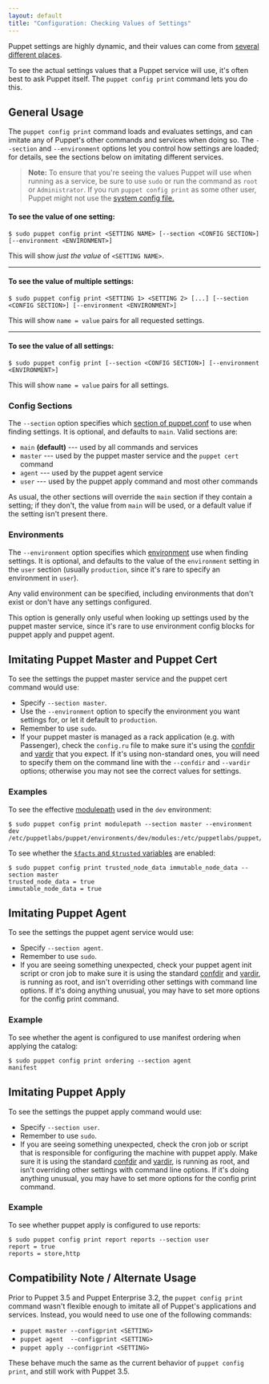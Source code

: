 ```yaml
---
layout: default
title: "Configuration: Checking Values of Settings"
---
```



<!-- TODO: replace these -->
[config_sections]: ./config_file_main.html
[setting_sources]: ./config_about_settings.html


[confdir_sys]: ./dirs_confdir.html#system-and-user-confdirs
[environment]: ./environments.html
[confdir]: ./dirs_confdir.html
[vardir]: ./dirs_vardir.html
[modulepath]: ./dirs_modulepath.html
[facts_and_trusted]: ./lang_facts_and_builtin_vars.html

Puppet settings are highly dynamic, and their values can come from [several different places][setting_sources].

To see the actual settings values that a Puppet service will use, it's often best to ask Puppet itself. The `puppet config print` command lets you do this.

General Usage
-----

The `puppet config print` command loads and evaluates settings, and can imitate any of Puppet's other commands and services when doing so. The `--section` and `--environment` options let you control how settings are loaded; for details, see the sections below on imitating different services.

> **Note:** To ensure that you're seeing the values Puppet will use when running as a service, be sure to use `sudo` or run the command as `root` or `Administrator`. If you run `puppet config print` as some other user, Puppet might not use the [system config file.][confdir_sys]

#### To see the value of one setting:

    $ sudo puppet config print <SETTING NAME> [--section <CONFIG SECTION>] [--environment <ENVIRONMENT>]

This will show _just the value_ of `<SETTING NAME>`.

---

#### To see the value of multiple settings:

    $ sudo puppet config print <SETTING 1> <SETTING 2> [...] [--section <CONFIG SECTION>] [--environment <ENVIRONMENT>]

This will show `name = value` pairs for all requested settings.

---

#### To see the value of all settings:

    $ sudo puppet config print [--section <CONFIG SECTION>] [--environment <ENVIRONMENT>]

This will show `name = value` pairs for all settings.


### Config Sections

The `--section` option specifies which [section of puppet.conf][config_sections] to use when finding settings. It is optional, and defaults to `main`. Valid sections are:

* `main` **(default)** --- used by all commands and services
* `master` --- used by the puppet master service and the `puppet cert` command
* `agent` --- used by the puppet agent service
* `user` --- used by the puppet apply command and most other commands

As usual, the other sections will override the `main` section if they contain a setting; if they don't, the value from `main` will be used, or a default value if the setting isn't present there.

### Environments

The `--environment` option specifies which [environment][] use when finding settings. It is optional, and defaults to the value of the `environment` setting in the `user` section (usually `production`, since it's rare to specify an environment in `user`).

Any valid environment can be specified, including environments that don't exist or don't have any settings configured.

This option is generally only useful when looking up settings used by the puppet master service, since it's rare to use environment config blocks for puppet apply and puppet agent.


Imitating Puppet Master and Puppet Cert
-----

To see the settings the puppet master service and the puppet cert command would use:

* Specify `--section master`.
* Use the `--environment` option to specify the environment you want settings for, or let it default to `production`.
* Remember to use `sudo`.
* If your puppet master is managed as a rack application (e.g. with Passenger), check the `config.ru` file to make sure it's using the [confdir][] and [vardir][] that you expect. If it's using non-standard ones, you will need to specify them on the command line with the `--confdir` and `--vardir` options; otherwise you may not see the correct values for settings.

### Examples

To see the effective [modulepath][] used in the `dev` environment:

    $ sudo puppet config print modulepath --section master --environment dev
    /etc/puppetlabs/puppet/environments/dev/modules:/etc/puppetlabs/puppet/modules:/opt/puppet/share/puppet/modules

To see whether the [`$facts` and `$trusted` variables][facts_and_trusted] are enabled:

    $ sudo puppet config print trusted_node_data immutable_node_data --section master
    trusted_node_data = true
    immutable_node_data = true

Imitating Puppet Agent
-----

To see the settings the puppet agent service would use:

* Specify `--section agent`.
* Remember to use `sudo`.
* If you are seeing something unexpected, check your puppet agent init script or cron job to make sure it is using the standard [confdir][] and [vardir][], is running as root, and isn't overriding other settings with command line options. If it's doing anything unusual, you may have to set more options for the config print command.

### Example

To see whether the agent is configured to use manifest ordering when applying the catalog:

    $ sudo puppet config print ordering --section agent
    manifest

Imitating Puppet Apply
-----

To see the settings the puppet apply command would use:

* Specify `--section user`.
* Remember to use `sudo`.
* If you are seeing something unexpected, check the cron job or script that is responsible for configuring the machine with puppet apply. Make sure it is using the standard [confdir][] and [vardir][], is running as root, and isn't overriding other settings with command line options. If it's doing anything unusual, you may have to set more options for the config print command.

### Example

To see whether puppet apply is configured to use reports:

    $ sudo puppet config print report reports --section user
    report = true
    reports = store,http


Compatibility Note / Alternate Usage
-----

Prior to Puppet 3.5 and Puppet Enterprise 3.2, the `puppet config print` command wasn't flexible enough to imitate all of Puppet's applications and services. Instead, you would need to use one of the following commands:

* `puppet master --configprint <SETTING>`
* `puppet agent  --configprint <SETTING>`
* `puppet apply --configprint <SETTING>`

These behave much the same as the current behavior of `puppet config print`, and still work with Puppet 3.5.

